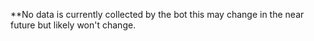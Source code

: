 **No data is currently collected by the bot this may change in the near future but likely won't change.
